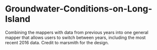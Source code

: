 # Groundwater-Conditions-on-Long-Island
Combining the mappers with data from previous years into one general mapper that allows users to switch between years, including the most recent 2016 data. Credit to marsmith for the design.

